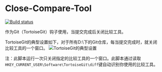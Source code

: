# Close-Compare-Tool

[![Build status](https://ci.appveyor.com/api/projects/status/j6wl8923y7gdcfk1?svg=true)](https://ci.appveyor.com/project/gqqnbig/close-compare-tool)

作为Git（TortoiseGit）钩子使用，当提交完成后关闭比较工具。

TortoiseGit的典型设置如下，对于所有D:\下的Git仓库，每当提交完成时，就关闭比较工具的一个窗口。
![TortoiseGit的典型设置](https://user-images.githubusercontent.com/614159/35664664-dbf51894-06d7-11e8-9387-7c8bcb9f8732.png)

注：此脚本运行一次只关闭指定的比较工具的一个窗口。此脚本通过读取`HKEY_CURRENT_USER\Software\TortoiseGit\diff`键自动识别你使用的比较工具。
